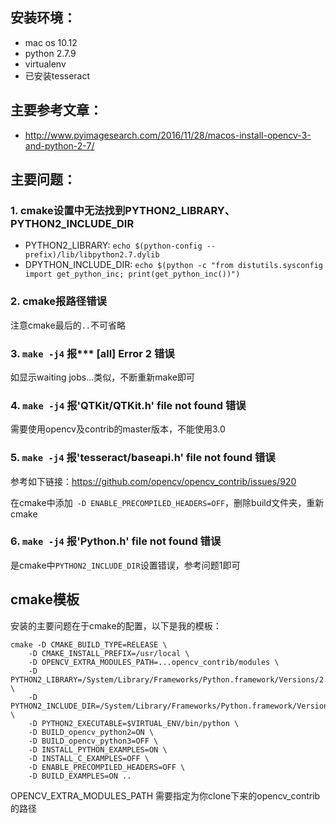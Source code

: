 
## 安装环境：
* mac os 10.12
* python 2.7.9
* virtualenv
* 已安装tesseract

## 主要参考文章：
* http://www.pyimagesearch.com/2016/11/28/macos-install-opencv-3-and-python-2-7/

## 主要问题：
### 1. cmake设置中无法找到PYTHON2_LIBRARY、PYTHON2_INCLUDE_DIR
* PYTHON2_LIBRARY:
`echo $(python-config --prefix)/lib/libpython2.7.dylib`
* DPYTHON_INCLUDE_DIR:
`echo $(python -c "from distutils.sysconfig import get_python_inc; print(get_python_inc())")`

### 2. cmake报路径错误
注意cmake最后的`..`不可省略

### 3. `make -j4` 报*** [all] Error 2 错误
如显示waiting jobs...类似，不断重新make即可
 
### 4. `make -j4` 报'QTKit/QTKit.h' file not found 错误
需要使用opencv及contrib的master版本，不能使用3.0

### 5. `make -j4` 报'tesseract/baseapi.h' file not found 错误
参考如下链接：https://github.com/opencv/opencv_contrib/issues/920

在cmake中添加` -D ENABLE_PRECOMPILED_HEADERS=OFF`，删除build文件夹，重新cmake

### 6. `make -j4` 报'Python.h' file not found 错误
是cmake中`PYTHON2_INCLUDE_DIR`设置错误，参考问题1即可

## cmake模板
安装的主要问题在于cmake的配置，以下是我的模板：
```
cmake -D CMAKE_BUILD_TYPE=RELEASE \
    -D CMAKE_INSTALL_PREFIX=/usr/local \
    -D OPENCV_EXTRA_MODULES_PATH=...opencv_contrib/modules \
    -D PYTHON2_LIBRARY=/System/Library/Frameworks/Python.framework/Versions/2.7/lib/libpython2.7.dylib \
    -D PYTHON2_INCLUDE_DIR=/System/Library/Frameworks/Python.framework/Versions/2.7/include/python2.7 \
    -D PYTHON2_EXECUTABLE=$VIRTUAL_ENV/bin/python \
    -D BUILD_opencv_python2=ON \
    -D BUILD_opencv_python3=OFF \
    -D INSTALL_PYTHON_EXAMPLES=ON \
    -D INSTALL_C_EXAMPLES=OFF \
    -D ENABLE_PRECOMPILED_HEADERS=OFF \
    -D BUILD_EXAMPLES=ON ..
```
OPENCV_EXTRA_MODULES_PATH 需要指定为你clone下来的opencv_contrib的路径

